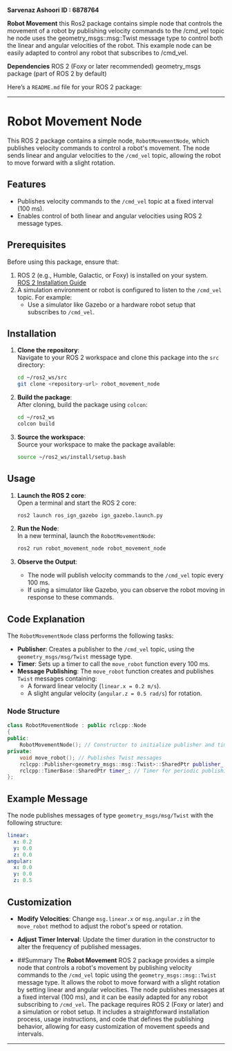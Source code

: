 **Sarvenaz Ashoori**
**ID : 6878764**


**Robot Movement**
this Ros2 package contains simple node that controls the movement of a robot by publishing velocity commands to the /cmd_vel topic he node uses
the geometry_msgs::msg::Twist message type to control both the linear and angular velocities of the robot. This example node can be easily adapted 
to control any robot that subscribes to /cmd_vel.


**Dependencies**
ROS 2 (Foxy or later recommended)
geometry_msgs package (part of ROS 2 by default)


Here’s a `README.md` file for your ROS 2 package:

---

# Robot Movement Node

This ROS 2 package contains a simple node, `RobotMovementNode`, which publishes velocity commands to control a robot's movement. The node sends linear and angular velocities to the `/cmd_vel` topic, allowing the robot to move forward with a slight rotation.

## Features

- Publishes velocity commands to the `/cmd_vel` topic at a fixed interval (100 ms).  
- Enables control of both linear and angular velocities using ROS 2 message types.

## Prerequisites

Before using this package, ensure that:

1. ROS 2 (e.g., Humble, Galactic, or Foxy) is installed on your system.  
   [ROS 2 Installation Guide](https://docs.ros.org/en/rolling/Installation.html)  
2. A simulation environment or robot is configured to listen to the `/cmd_vel` topic. For example:
   - Use a simulator like Gazebo or a hardware robot setup that subscribes to `/cmd_vel`.

## Installation

1. **Clone the repository**:  
   Navigate to your ROS 2 workspace and clone this package into the `src` directory:  
   ```bash
   cd ~/ros2_ws/src
   git clone <repository-url> robot_movement_node
   ```

2. **Build the package**:  
   After cloning, build the package using `colcon`:  
   ```bash
   cd ~/ros2_ws
   colcon build
   ```

3. **Source the workspace**:  
   Source your workspace to make the package available:  
   ```bash
   source ~/ros2_ws/install/setup.bash
   ```

## Usage

1. **Launch the ROS 2 core**:  
   Open a terminal and start the ROS 2 core:  
   ```bash
   ros2 launch ros_ign_gazebo ign_gazebo.launch.py
   ```

2. **Run the Node**:  
   In a new terminal, launch the `RobotMovementNode`:  
   ```bash
   ros2 run robot_movement_node robot_movement_node
   ```

3. **Observe the Output**:  
   - The node will publish velocity commands to the `/cmd_vel` topic every 100 ms.
   - If using a simulator like Gazebo, you can observe the robot moving in response to these commands.

## Code Explanation

The `RobotMovementNode` class performs the following tasks:

- **Publisher**: Creates a publisher to the `/cmd_vel` topic, using the `geometry_msgs/msg/Twist` message type.
- **Timer**: Sets up a timer to call the `move_robot` function every 100 ms.
- **Message Publishing**: The `move_robot` function creates and publishes `Twist` messages containing:
  - A forward linear velocity (`linear.x = 0.2 m/s`).
  - A slight angular velocity (`angular.z = 0.5 rad/s`) for rotation.

### Node Structure

```cpp
class RobotMovementNode : public rclcpp::Node
{
public:
    RobotMovementNode(); // Constructor to initialize publisher and timer
private:
    void move_robot(); // Publishes Twist messages
    rclcpp::Publisher<geometry_msgs::msg::Twist>::SharedPtr publisher_; // Publisher
    rclcpp::TimerBase::SharedPtr timer_; // Timer for periodic publishing
};
```

## Example Message

The node publishes messages of type `geometry_msgs/msg/Twist` with the following structure:
```yaml
linear:
  x: 0.2
  y: 0.0
  z: 0.0
angular:
  x: 0.0
  y: 0.0
  z: 0.5
```

## Customization

- **Modify Velocities**: Change `msg.linear.x` or `msg.angular.z` in the `move_robot` method to adjust the robot's speed or rotation.
- **Adjust Timer Interval**: Update the timer duration in the constructor to alter the frequency of published messages.

- ##Summary
The **Robot Movement** ROS 2 package provides a simple node that controls a robot's movement by publishing velocity commands to the `/cmd_vel` topic using the `geometry_msgs::msg::Twist` message type. 
It allows the robot to move forward with a slight rotation by setting linear and angular velocities. 
The node publishes messages at a fixed interval (100 ms), and it can be easily adapted for any robot subscribing to `/cmd_vel`. 
The package requires ROS 2 (Foxy or later) and a simulation or robot setup. It includes a straightforward installation process, 
usage instructions, and code that defines the publishing behavior, allowing for easy customization of movement speeds and intervals.



---




